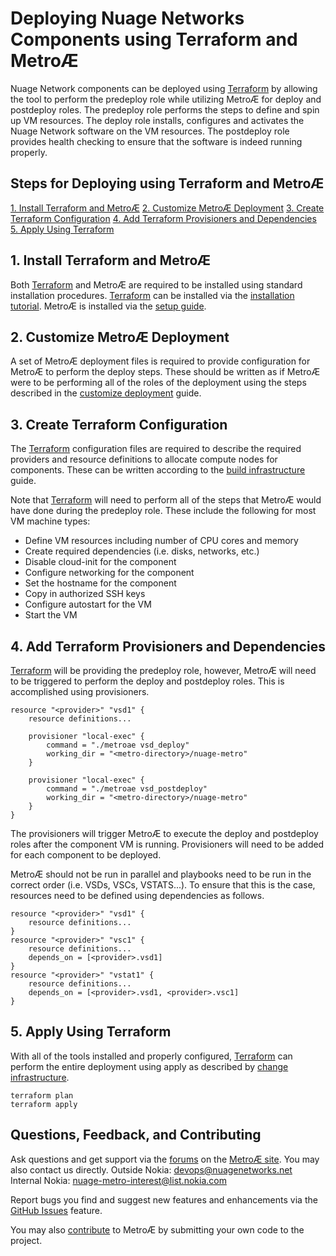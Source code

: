 # Deploying Nuage Networks Components using Terraform and MetroÆ

Nuage Network components can be deployed using [Terraform](https://www.terraform.io/) by allowing the tool to perform the predeploy role while utilizing MetroÆ for deploy and postdeploy roles.  The predeploy role performs the steps to define and spin up VM resources.  The deploy role installs, configures and activates the Nuage Network software on the VM resources.  The postdeploy role provides health checking to ensure that the software is indeed running properly.

## Steps for Deploying using Terraform and MetroÆ
[1. Install Terraform and MetroÆ](#1-install-terraform-and-metroÆ)
[2. Customize MetroÆ Deployment](#2-customize-metroÆ-deployment)
[3. Create Terraform Configuration](#3-create-terraform-configuration)
[4. Add Terraform Provisioners and Dependencies](#4-add-terraform-provisioners-and-dependencies)
[5. Apply Using Terraform](#5-apply-using-terraform)

## 1. Install Terraform and MetroÆ
Both [Terraform](https://www.terraform.io/) and MetroÆ are required to be installed using standard installation procedures.  [Terraform](https://www.terraform.io/) can be installed via the [installation tutorial](https://learn.hashicorp.com/terraform/getting-started/install).  MetroÆ is installed via the [setup guide](SETUP.md).

## 2. Customize MetroÆ Deployment
A set of MetroÆ deployment files is required to provide configuration for MetroÆ to perform the deploy steps.  These should be written as if MetroÆ were to be performing all of the roles of the deployment using the steps described in the [customize deployment](CUSTOMIZE.md) guide.

## 3. Create Terraform Configuration
The [Terraform](https://www.terraform.io/) configuration files are required to describe the required providers and resource definitions to allocate compute nodes for components.  These can be written according to the [build infrastructure](https://learn.hashicorp.com/terraform/getting-started/build) guide.

Note that [Terraform](https://www.terraform.io/) will need to perform all of the steps that MetroÆ would have done during the predeploy role.  These include the following for most VM machine types:
- Define VM resources including number of CPU cores and memory
- Create required dependencies (i.e. disks, networks, etc.)
- Disable cloud-init for the component
- Configure networking for the component
- Set the hostname for the component
- Copy in authorized SSH keys
- Configure autostart for the VM
- Start the VM

## 4. Add Terraform Provisioners and Dependencies
[Terraform](https://www.terraform.io/) will be providing the predeploy role, however, MetroÆ will need to be triggered to perform the deploy and postdeploy roles.  This is accomplished using provisioners.

    resource "<provider>" "vsd1" {
        resource definitions...
        
        provisioner "local-exec" {
            command = "./metroae vsd_deploy"
            working_dir = "<metro-directory>/nuage-metro"
        }

        provisioner "local-exec" {
            command = "./metroae vsd_postdeploy"
            working_dir = "<metro-directory>/nuage-metro"
        }
    }

The provisioners will trigger MetroÆ to execute the deploy and postdeploy roles after the component VM is running.  Provisioners will need to be added for each component to be deployed.

MetroÆ should not be run in parallel and playbooks need to be run in the correct order (i.e. VSDs, VSCs, VSTATS...).  To ensure that this is the case, resources need to be defined using dependencies as follows.

    resource "<provider>" "vsd1" {
        resource definitions...
    }
    resource "<provider>" "vsc1" {
        resource definitions...
        depends_on = [<provider>.vsd1]
    }
    resource "<provider>" "vstat1" {
        resource definitions...
        depends_on = [<provider>.vsd1, <provider>.vsc1]
    }

## 5. Apply Using Terraform
With all of the tools installed and properly configured, [Terraform](https://www.terraform.io/) can perform the entire deployment using apply as described by [change infrastructure](https://learn.hashicorp.com/terraform/getting-started/change).

    terraform plan
    terraform apply
    
## Questions, Feedback, and Contributing
Ask questions and get support via the [forums](https://devops.nuagenetworks.net/forums/) on the [MetroÆ site](https://devops.nuagenetworks.net/).
You may also contact us directly.
  Outside Nokia: [devops@nuagenetworks.net](mailto:deveops@nuagenetworks.net "send email to nuage-metro project")
  Internal Nokia: [nuage-metro-interest@list.nokia.com](mailto:nuage-metro-interest@list.nokia.com "send email to nuage-metro project")

Report bugs you find and suggest new features and enhancements via the [GitHub Issues](https://github.com/nuagenetworks/nuage-metro/issues "nuage-metro issues") feature.

You may also [contribute](../CONTRIBUTING.md) to MetroÆ by submitting your own code to the project.

